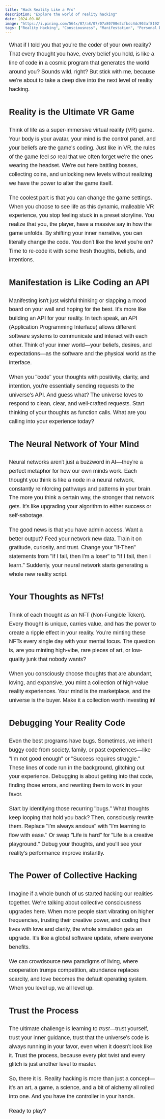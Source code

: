 ```yaml
---
title: "Hack Reality Like a Pro"
description: "Explore the world of reality hacking"
date: 2024-09-08
image: "https://i.pinimg.com/564x/07/a8/07/07a80700e2cfbdc4dc903af8192fd343.jpg"
tags: ["Reality Hacking", "Consciousness", "Manifestation", "Personal Development", "Digital Alchemy", "VR Metaphor", "Thought Programming"]
---
```


<style>
  .subtle-green {
    color: #FFFFFF;
    text-decoration: none;
    border-bottom: 1px solid rgba(255, 255, 255, 0.3);
    transition: border-bottom-color 0.2s ease-in-out;
  }
  .subtle-green:hover {
    border-bottom-color: rgba(255, 255, 255, 0.7);
  }
</style>


<div style=" max-width: 95%; margin: 0 auto; font-family: 'Arial', sans-serif; font-size: 18px; line-height: 1.6;">

What if I told you that you're the coder of your own reality? That every thought you have, every belief you hold, is like a line of code in a cosmic program that generates the world around you? Sounds wild, right? But stick with me, because we're about to take a deep dive into the next level of reality hacking.

## Reality is the Ultimate VR Game

Think of life as a super-immersive virtual reality (VR) game. Your body is your avatar, your mind is the control panel, and your beliefs are the game's coding. Just like in VR, the rules of the game feel *so* real that we often forget we're the ones wearing the headset. We're out here battling bosses, collecting coins, and unlocking new levels without realizing we have the power to alter the game itself.

The coolest part is that you can change the game settings. When you choose to see life as this dynamic, malleable VR experience, you stop feeling stuck in a preset storyline. You realize that you, the player, have a massive say in how the game unfolds. By shifting your inner narrative, you can literally change the code. You don't like the level you're on? Time to re-code it with some fresh thoughts, beliefs, and intentions.

## Manifestation is Like Coding an API

Manifesting isn't just wishful thinking or slapping a mood board on your wall and hoping for the best. It's more like building an API for your reality. In tech speak, an API (Application Programming Interface) allows different software systems to communicate and interact with each other. Think of your inner world—your beliefs, desires, and expectations—as the software and the physical world as the interface.

When you "code" your thoughts with positivity, clarity, and intention, you're essentially sending requests to the universe's API. And guess what? The universe loves to respond to clean, clear, and well-crafted requests. Start thinking of your thoughts as function calls. What are you calling into your experience today?

## The Neural Network of Your Mind

Neural networks aren't just a buzzword in AI—they're a perfect metaphor for how our own minds work. Each thought you think is like a node in a neural network, constantly reinforcing pathways and patterns in your brain. The more you think a certain way, the stronger that network gets. It's like upgrading your algorithm to either success or self-sabotage.

The good news is that you have admin access. Want a better output? Feed your network new data. Train it on gratitude, curiosity, and trust. Change your "If-Then" statements from "If I fail, then I'm a loser" to "If I fail, then I learn." Suddenly, your neural network starts generating a whole new reality script.

## Your Thoughts as NFTs!

Think of each thought as an NFT (Non-Fungible Token). Every thought is unique, carries value, and has the power to create a ripple effect in your reality. You're minting these NFTs every single day with your mental focus. The question is, are you minting high-vibe, rare pieces of art, or low-quality junk that nobody wants?

When you consciously choose thoughts that are abundant, loving, and expansive, you mint a collection of high-value reality experiences. Your mind is the marketplace, and the universe is the buyer. Make it a collection worth investing in!

## Debugging Your Reality Code

Even the best programs have bugs. Sometimes, we inherit buggy code from society, family, or past experiences—like "I'm not good enough" or "Success requires struggle." These lines of code run in the background, glitching out your experience. Debugging is about getting into that code, finding those errors, and rewriting them to work in your favor.

Start by identifying those recurring "bugs." What thoughts keep looping that hold you back? Then, consciously rewrite them. Replace "I'm always anxious" with "I'm learning to flow with ease." Or swap "Life is hard" for "Life is a creative playground." Debug your thoughts, and you'll see your reality's performance improve instantly.

## The Power of Collective Hacking

Imagine if a whole bunch of us started hacking our realities together. We're talking about collective consciousness upgrades here. When more people start vibrating on higher frequencies, trusting their creative power, and coding their lives with love and clarity, the whole simulation gets an upgrade. It's like a global software update, where everyone benefits.

We can crowdsource new paradigms of living, where cooperation trumps competition, abundance replaces scarcity, and love becomes the default operating system. When you level up, we all level up.

## Trust the Process

The ultimate challenge is learning to *trust*—trust yourself, trust your inner guidance, trust that the universe's code is always running in your favor, even when it doesn't look like it. Trust the process, because every plot twist and every glitch is just another level to master.

So, there it is. Reality hacking is more than just a concept—it's an art, a game, a science, and a bit of alchemy all rolled into one. And you have the controller in your hands.

Ready to play?